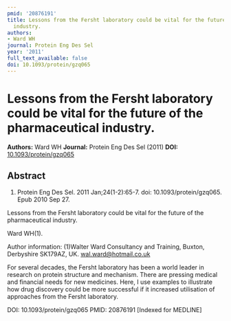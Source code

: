 ```yaml
---
pmid: '20876191'
title: Lessons from the Fersht laboratory could be vital for the future of the pharmaceutical
  industry.
authors:
- Ward WH
journal: Protein Eng Des Sel
year: '2011'
full_text_available: false
doi: 10.1093/protein/gzq065
---
```


# Lessons from the Fersht laboratory could be vital for the future of the pharmaceutical industry.
**Authors:** Ward WH
**Journal:** Protein Eng Des Sel (2011)
**DOI:** [10.1093/protein/gzq065](https://doi.org/10.1093/protein/gzq065)

## Abstract

1. Protein Eng Des Sel. 2011 Jan;24(1-2):65-7. doi: 10.1093/protein/gzq065. Epub 
2010 Sep 27.

Lessons from the Fersht laboratory could be vital for the future of the 
pharmaceutical industry.

Ward WH(1).

Author information:
(1)Walter Ward Consultancy and Training, Buxton, Derbyshire SK179AZ, UK. 
wal.ward@hotmail.co.uk

For several decades, the Fersht laboratory has been a world leader in research 
on protein structure and mechanism. There are pressing medical and financial 
needs for new medicines. Here, I use examples to illustrate how drug discovery 
could be more successful if it increased utilisation of approaches from the 
Fersht laboratory.

DOI: 10.1093/protein/gzq065
PMID: 20876191 [Indexed for MEDLINE]
